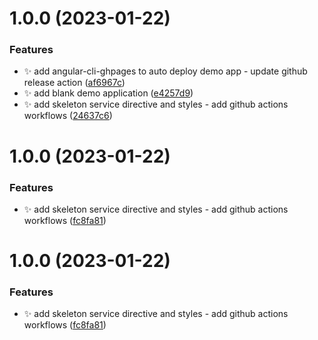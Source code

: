 # 1.0.0 (2023-01-22)


### Features

* :sparkles: add angular-cli-ghpages to auto deploy demo app - update github release action ([af6967c](https://github.com/hugodcrq/ngx-skeleton/commit/af6967c07671d5d95ea14608358a8874bf66f6a6))
* :sparkles: add blank demo application ([e4257d9](https://github.com/hugodcrq/ngx-skeleton/commit/e4257d956fe5548ebb52c4f53b1d1467107c5efe))
* :sparkles: add skeleton service directive and styles - add github actions workflows ([24637c6](https://github.com/hugodcrq/ngx-skeleton/commit/24637c66f6b2049f671e4beba050b4f836aba2f3))

# 1.0.0 (2023-01-22)


### Features

* :sparkles: add skeleton service directive and styles - add github actions workflows ([fc8fa81](https://github.com/hugodcrq/ngx-skeleton/commit/fc8fa8183b5069df2e3c0c91484e428a9408b383))

# 1.0.0 (2023-01-22)


### Features

* :sparkles: add skeleton service directive and styles - add github actions workflows ([fc8fa81](https://github.com/hugodcrq/ngx-skeleton/commit/fc8fa8183b5069df2e3c0c91484e428a9408b383))
